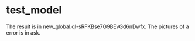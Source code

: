 # test_model
  The result is in new_global.ql-sRFKBse7G9BEvGd6nDwfx. The pictures of a error is in ask.
